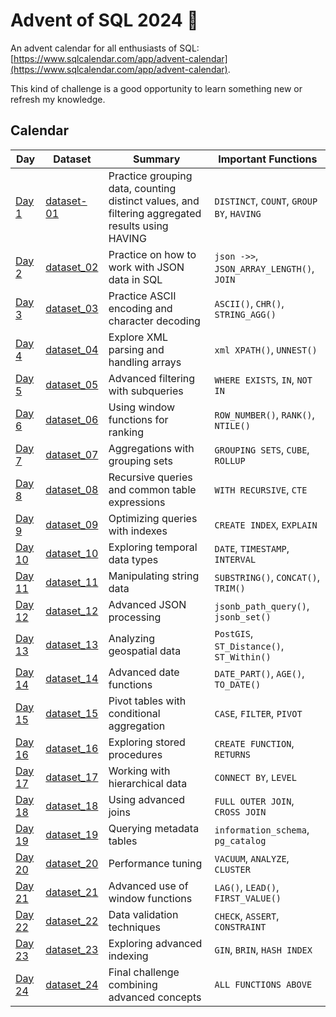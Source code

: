 # Advent of SQL 2024 🎄

An advent calendar for all enthusiasts of SQL: [https://www.sqlcalendar.com/app/advent-calendar](https://www.sqlcalendar.com/app/advent-calendar).

This kind of challenge is a good opportunity to learn something new or refresh my knowledge.

## Calendar

| Day   | Dataset                                      | Summary                                                     | Important Functions                    |
|-------|----------------------------------------------|-------------------------------------------------------------|----------------------------------------|
| [Day 1](day_01.sql)  | [dataset-01](dateset/day_01_dataset.sql)  | Practice grouping data, counting distinct values, and filtering aggregated results using HAVING     | `DISTINCT`, `COUNT`, `GROUP BY`, `HAVING`          |
| [Day 2](day_02.sql)  | [dataset_02](dateset/day_02_dataset.sql)  | Practice on how to work with JSON data in SQL              | `json ->>`, `JSON_ARRAY_LENGTH()`, `JOIN` |
| [Day 3](day_03.sql)  | [dataset_03](dateset/day_03_dataset.sql)  | Practice ASCII encoding and character decoding             | `ASCII()`, `CHR()`, `STRING_AGG()`     |
| [Day 4](day_04.sql)  | [dataset_04](dateset/day_04_dataset.sql)  | Explore XML parsing and handling arrays                    | `xml XPATH()`, `UNNEST()`              |
| [Day 5](day_05.sql)  | [dataset_05](dateset/day_05_dataset.sql)  | Advanced filtering with subqueries                         | `WHERE EXISTS`, `IN`, `NOT IN`         |
| [Day 6](day_06.sql)  | [dataset_06](dateset/day_06_dataset.sql)  | Using window functions for ranking                         | `ROW_NUMBER()`, `RANK()`, `NTILE()`    |
| [Day 7](day_07.sql)  | [dataset_07](dateset/day_07_dataset.sql)  | Aggregations with grouping sets                            | `GROUPING SETS`, `CUBE`, `ROLLUP`      |
| [Day 8](day_08.sql)  | [dataset_08](dateset/day_08_dataset.sql)  | Recursive queries and common table expressions             | `WITH RECURSIVE`, `CTE`                |
| [Day 9](day_09.sql)  | [dataset_09](dateset/day_09_dataset.sql)  | Optimizing queries with indexes                            | `CREATE INDEX`, `EXPLAIN`              |
| [Day 10](day_10.sql) | [dataset_10](dateset/day_10_dataset.sql) | Exploring temporal data types                              | `DATE`, `TIMESTAMP`, `INTERVAL`        |
| [Day 11](day_11.sql) | [dataset_11](dateset/day_11_dataset.sql) | Manipulating string data                                   | `SUBSTRING()`, `CONCAT()`, `TRIM()`    |
| [Day 12](day_12.sql) | [dataset_12](dateset/day_12_dataset.sql) | Advanced JSON processing                                   | `jsonb_path_query()`, `jsonb_set()`    |
| [Day 13](day_13.sql) | [dataset_13](dateset/day_13_dataset.sql) | Analyzing geospatial data                                 | `PostGIS`, `ST_Distance()`, `ST_Within()` |
| [Day 14](day_14.sql) | [dataset_14](dateset/day_14_dataset.sql) | Advanced date functions                                   | `DATE_PART()`, `AGE()`, `TO_DATE()`    |
| [Day 15](day_15.sql) | [dataset_15](dateset/day_15_dataset.sql) | Pivot tables with conditional aggregation                 | `CASE`, `FILTER`, `PIVOT`              |
| [Day 16](day_16.sql) | [dataset_16](dateset/day_16_dataset.sql) | Exploring stored procedures                               | `CREATE FUNCTION`, `RETURNS`           |
| [Day 17](day_17.sql) | [dataset_17](dateset/day_17_dataset.sql) | Working with hierarchical data                           | `CONNECT BY`, `LEVEL`                  |
| [Day 18](day_18.sql) | [dataset_18](dateset/day_18_dataset.sql) | Using advanced joins                                     | `FULL OUTER JOIN`, `CROSS JOIN`        |
| [Day 19](day_19.sql) | [dataset_19](dateset/day_19_dataset.sql) | Querying metadata tables                                 | `information_schema`, `pg_catalog`     |
| [Day 20](day_20.sql) | [dataset_20](dateset/day_20_dataset.sql) | Performance tuning                                       | `VACUUM`, `ANALYZE`, `CLUSTER`         |
| [Day 21](day_21.sql) | [dataset_21](dateset/day_21_dataset.sql) | Advanced use of window functions                         | `LAG()`, `LEAD()`, `FIRST_VALUE()`     |
| [Day 22](day_22_dataset.sql) | [dataset_22](dateset/day_22_dataset.sql) | Data validation techniques                               | `CHECK`, `ASSERT`, `CONSTRAINT`        |
| [Day 23](day_23.sql) | [dataset_23](dateset/day_23_dataset.sql) | Exploring advanced indexing                              | `GIN`, `BRIN`, `HASH INDEX`            |
| [Day 24](day_24.sql) | [dataset_24](dateset/day_24_dataset.sql) | Final challenge combining advanced concepts              | `ALL FUNCTIONS ABOVE`                  |




